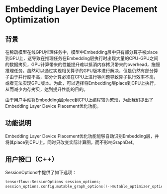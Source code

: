 # Embedding Layer Device Placement Optimization

## 背景

在稀疏模型在线GPU推理任务中，模型中Embedding层中只有部分算子被place到GPU上，这导致在推理任务在Embedding层执行时出现大量的CPU-GPU之间的数据拷贝，GPU计算带来的性能提升难以抵消内存拷贝带来的overhead，拖慢推理任务。虽然可以通过实现相关算子的GPU版本进行解决，但是仍然有部分算子由于并行度不高，部分计算必须在CPU上进行等问题导致算子执行效率不高，或者无法实现GPU版本。为此，可以选择将Embedding层place到CPU上执行，从而减少内存拷贝，达到提升性能的目的。

由于用户手动将Embedding层place到CPU上编程较为繁琐，为此我们提出了Embedding Layer Device Placement优化功能。

## 功能说明

Embedding Layer Device Placement优化功能能够自动识别Embedding层，并将其place到CPU上。同时只改变实际计算图，而不影响GraphDef。

## 用户接口（C++）

SessionOptions中提供了如下选项：

```C++
tensorflow::SessionOptions session_options;
session_options.config.mutable_graph_options()->mutable_optimizer_options()->set_embedding_layer_device_placement_optimization(true);
```

